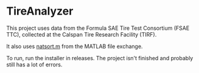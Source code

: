 # TireAnalyzer

This project uses data from the Formula SAE Tire Test Consortium (FSAE TTC), collected at the Calspan Tire Research Facility (TIRF).

It also uses [natsort.m](https://www.mathworks.com/matlabcentral/fileexchange/47434-natural-order-filename-sort) from the MATLAB file exchange.

To run, run the installer in releases. The project isn't finished and probably still has a lot of errors.
